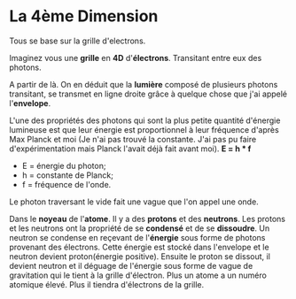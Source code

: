 # La 4ème Dimension

Tous se base sur la grille d'electrons.

Imaginez vous une **grille** en **4D** d'**électrons**. Transitant entre eux des photons.

A partir de là. On en déduit que la **lumière** composé de plusieurs photons transitant, se transmet en ligne droite grâce à quelque chose que j'ai appelé l'**envelope**.

L'une des propriétés des photons qui sont la plus petite quantité d'énergie lumineuse est que leur énergie est proportionnel à leur fréquence d'après Max Planck et moi (Je n'ai pas trouvé la constante. J'ai pas pu faire d'expérimentation mais Planck l'avait déjà fait avant moi).
**E = h * f**
- E = énergie du photon;
- h = constante de Planck;
- f = fréquence de l'onde.

Le photon traversant le vide fait une vague que l'on appel une onde.

Dans le **noyeau** de l'**atome**. Il y a des **protons** et des **neutrons**. Les protons et les neutrons ont la propriété de se **condensé** et de se **dissoudre**.
Un neutron se condense en reçevant de l'**énergie** sous forme de photons provenant des électrons. Cette énergie est stocké dans l'envelope et le neutron devient proton(énergie positive).
Ensuite le proton se dissout, il devient neutron et il déguage de l'énergie sous forme de vague de gravitation qui le tient à la grille d'électron.
Plus un atome a un numéro atomique élevé. Plus il tiendra d'électrons de la grille.
